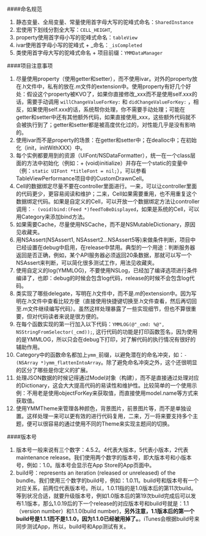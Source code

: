 ####命名规范
1. 静态变量、全局变量、常量使用首字母大写的驼峰式命名：`SharedInstance`  
2. 宏使用下划线分割全大写：`CELL_HEIGHT`,
3. property使用首字母小写的驼峰式命名：`tableView`
4. ivar使用首字母小写的驼峰式 + _命名：`_isCompleted`
5. 类使用首字母大写的驼峰式命名 + 项目前缀：`YMMDataManager`

####项目注意事项
1. 尽量使用property（使用getter和setter），而不使用ivar。对外的property放在.h文件中，私有的放在.m文件的extension中。使用property有好几个好处：假设这个property被KVO了，如果你直接修改_xxx而不是使用self.xxx的话，需要手动调用 `willChangeValueForKey:` 和 `didChangeValueForKey:` ，相反，如果使用self.xxx的话，系统帮你处理，你不需要手动处理；可能在getter和setter中还有其他额外代码，如果直接使用_xxx，这些额外代码就不会被执行到了；getter和setter都是被高度优化过的，对性能几乎是没有影响的。
2. 使用ivar而不是property的场景：在getter和setter中；在dealloc中；在初始化（init，initWithXXX）中。
3. 每个实例都要用到的资源（UIFont/NSDataFormatter），统一在一个class层面的方法中初始化（例如：+ (void)initialize）并存在一个static的变量中（例：`static UIFont *titleFont = nil;`），可以参看TableViewPerformance项目中的CustomDrawnCell。
4. Cell的数据绑定尽量不要在controller里面进行。一来，可以让controller里面的代码更少，更容易阅读和维护；二来，Cell如果需要重用，也不用重复这个数据绑定代码。如果是自定义的Cell，可以开放一个数据绑定方法让controller调用：`- (void)bind:(Feed *)feedToBeDisplayed`，如果是系统的Cell，可以用Category来添加bind方法。
5. 如果需要Cache，尽量使用NSCache，而不是NSMutableDictionary，原因见收藏夹。
6. 用NSAssert(NSAssert1, NSAssert2...NSAssert5等)来做条件判断，项目中已经设置在debug中启用，在release中禁用。典型的一个用途：判断服务器返回是否正确，例如，某个API服务器必须返回20条数据，那就可以写一个NSAssert来判断，可以简化很多测试工作，用法见收藏夹。
7. 使用自定义的log(YMMLOG)，不要使用NSLog，已经加了编译选项进行条件编译了，也即：debug的时候会包含log代码，release的时候不会包含log代码。
8. 类实现了哪些delegate，写明在.h文件中，而不是.m的extension中。因为写明在.h文件中查看比较方便（直接使用快捷键切换至.h文件查看，然后再切回至.m文件继续编写代码）。虽然这样处理暴露了一些实现细节，但也不算很重要，但对代码读者来说是很方便的。
9. 在每个函数实现的第一行加入以下代码：`YMMLOG(@"_cmd: %@", NSStringFromSelector(_cmd));`, 这行代码的功能是打印函数签名，因为使用的是YMMLOG，所以只会在debug下打印，对了解代码的执行情况有很好的辅助作用。
10. Category中的函数命名都加上`ymm_`前缀，以避免潜在的命名冲突，如：`- (NSArray *)ymm_flattenIntoArray`。除了避免命名冲突之外，这个还很明显的区分了哪些是你定义的扩展。
11. 处理JSON数据的时候记得通过Model对象（构建），而不是直接通过处理对应的Dictionary，这会大大提高代码的易读性和维护性。比较简单的一个使用示例：不用老是使用objectForKey来获取值，而直接使用model.name等方式来获取值。
12. 使用YMMTheme来管理各种颜色，背景图片，前景图片等，而不是单独设置。这样处理一来可以更有效的进行代码复用，二来，万一将来要支持多个主题，便可以很容易的通过使用不同的Theme来实现主题间的切换。


####版本号
1. 版本号一般来说有三个数字：4.5.2。4代表大版本，5代表小版本，2代表maintenance release。我们使用两个数字的版本号，即大版本号和小版本号，例如：1.0。版本号会显示在App Store的App页面中。
2. build号：represents an iteration (released or unreleased) of the bundle。我们使用三个数字的build号，例如：1.0.11。build号和版本号有一个对应关系，前两位代表版本号。所以，1.0.11指的是1.0版本后的第11次build。等到状况合适，就要升级版本号，例如1.0版本后的第19次build完成后可以发布1.1版本，那么1.0.19后的下一个release的对应版本号和build号就是：1.1（version number）和1.1.0(build number)，**另外注意，1.1版本后的第一个build号是1.1.1而不是1.1.0，因为1.1.0已经被用掉了。**。iTunes会根据build号来同步测试App，所以，build号和App测试有关。